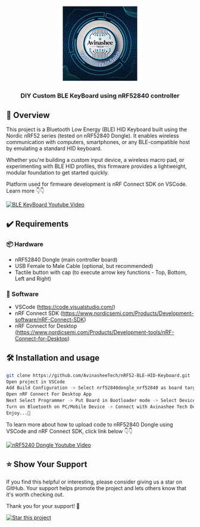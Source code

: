 <h1 align="center">
  <a href="https://www.youtube.com/@eccentric_engineer">
	<img
		width="200"
		alt="Avinashee Tech"
		src="img/Avinashee Tech Logo New.png">
  </a>  
</h1>

<h3 align="center">
	DIY Custom BLE KeyBoard using nRF52840 controller 
</h3>




  
## 📝 Overview

This project is a Bluetooth Low Energy (BLE) HID Keyboard built using the Nordic nRF52 series (tested on nRF52840 Dongle). 
It enables wireless communication with computers, smartphones, or any BLE-compatible host by emulating a standard HID keyboard.

Whether you're building a custom input device, a wireless macro pad, or experimenting with BLE HID profiles, this firmware provides
a lightweight, modular foundation to get started quickly.

Platform used for firmware development is nRF Connect SDK on VSCode.
Learn more 👇👇  
  
[![BLE KeyBoard Youtube Video](https://img.youtube.com/vi/0vzwbgLEY-s/0.jpg)](https://youtu.be/0vzwbgLEY-s?si=kmnJE1kYjhTBlR5s)

## ✔️ Requirements

### 📦 Hardware
- nRF52840 Dongle (main controller  board)
- USB Female to Male Cable (optional, but recommended)
- Tactile button with cap  (to execute arrow key functions - Top, Bottom, Left and Right) 

### 📂 Software
- VSCode (https://code.visualstudio.com/)  
- nRF Connect SDK (https://www.nordicsemi.com/Products/Development-software/nRF-Connect-SDK)
- nRF Connect for Desktop (https://www.nordicsemi.com/Products/Development-tools/nRF-Connect-for-Desktop)

## 🛠️ Installation and usage

```sh
git clone https://github.com/AvinasheeTech/nRF52-BLE-HID-Keyboard.git
Open project in VSCode
Add Build Configuration -> Select nrf52840dongle_nrf52840 as board target -> Generate and Build
Open nRF Connect For Desktop App
Next Select Programmer -> Put Board in Bootloader mode -> Select Device -> Upload zephyr.hex output file from Build Directory of Project
Turn on Bluetooth on PC/Mobile Device -> Connect with Avinashee Tech Device -> Check for Connected Status with 100% Battery 
Enjoy...🍹
```
To learn more about how to upload code to nRF52840 Dongle using VSCode and nRF Connect SDK, click link below 👇👇  

[![nRF5240 Dongle Youtube Video](https://img.youtube.com/vi/TeBvb645NZA/0.jpg)](https://youtu.be/TeBvb645NZA?si=z5goAc1ic0ipf2cX)


## ⭐️ Show Your Support

If you find this helpful or interesting, please consider giving us a star on GitHub. Your support helps promote the project and lets others know that it's worth checking out. 

Thank you for your support! 🌟

[![Star this project](https://img.shields.io/github/stars/AvinasheeTech/nRF52-BLE-HID-Keyboard?style=social)](https://github.com/AvinasheeTech/nRF52-BLE-HID-Keyboard/stargazers)
